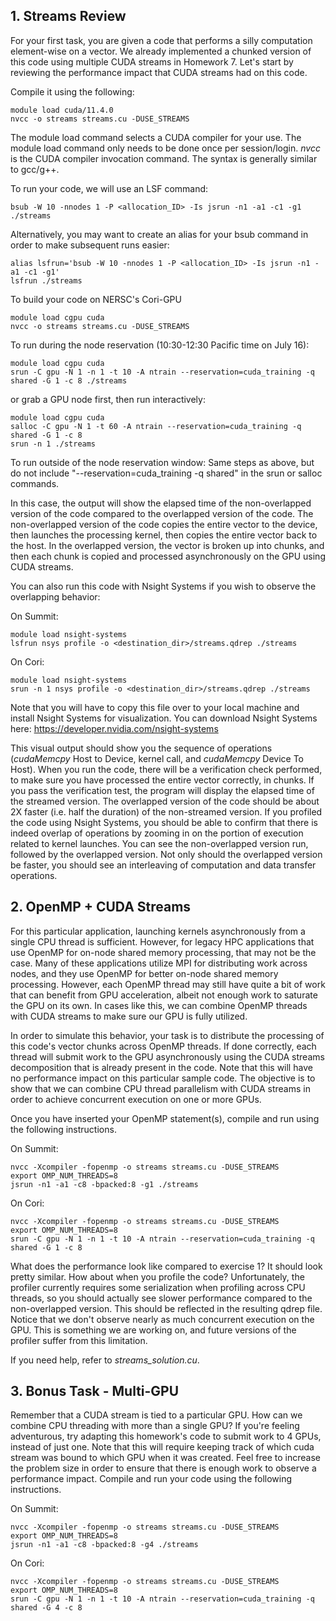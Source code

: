 ## **1. Streams Review**

For your first task, you are given a code that performs a silly computation element-wise on a vector. We already implemented a chunked version of this code using multiple CUDA streams in Homework 7. Let's start by reviewing the performance impact that CUDA streams had on this code.

Compile it using the following:

```
module load cuda/11.4.0
nvcc -o streams streams.cu -DUSE_STREAMS
```

The module load command selects a CUDA compiler for your use. The module load command only needs to be done once per session/login. *nvcc* is the CUDA compiler invocation command. The syntax is generally similar to gcc/g++.

To run your code, we will use an LSF command:

```
bsub -W 10 -nnodes 1 -P <allocation_ID> -Is jsrun -n1 -a1 -c1 -g1 ./streams
```

Alternatively, you may want to create an alias for your bsub command in order to make subsequent runs easier:

```
alias lsfrun='bsub -W 10 -nnodes 1 -P <allocation_ID> -Is jsrun -n1 -a1 -c1 -g1'
lsfrun ./streams
```

To build your code on NERSC's Cori-GPU

```
module load cgpu cuda
nvcc -o streams streams.cu -DUSE_STREAMS
```

To run during the node reservation (10:30-12:30 Pacific time on July 16):
```
module load cgpu cuda
srun -C gpu -N 1 -n 1 -t 10 -A ntrain --reservation=cuda_training -q shared -G 1 -c 8 ./streams
```

or grab a GPU node first, then run interactively:
```
module load cgpu cuda 
salloc -C gpu -N 1 -t 60 -A ntrain --reservation=cuda_training -q shared -G 1 -c 8
srun -n 1 ./streams
```

To run outside of the node reservation window:
Same steps as above, but do not include "--reservation=cuda_training -q shared" in the srun or salloc commands.

In this case, the output will show the elapsed time of the non-overlapped version of the code compared to the overlapped version of the code. The non-overlapped version of the code copies the entire vector to the device, then launches the processing kernel, then copies the entire vector back to the host. In the overlapped version, the vector is broken up into chunks, and then each chunk is copied and processed asynchronously on the GPU using CUDA streams.

You can also run this code with Nsight Systems if you wish to observe the overlapping behavior:

On Summit:
```
module load nsight-systems
lsfrun nsys profile -o <destination_dir>/streams.qdrep ./streams
```

On Cori:
```
module load nsight-systems
srun -n 1 nsys profile -o <destination_dir>/streams.qdrep ./streams
```

Note that you will have to copy this file over to your local machine and install Nsight Systems for visualization. You can download Nsight Systems here:
https://developer.nvidia.com/nsight-systems

This visual output should show you the sequence of operations (*cudaMemcpy* Host to Device, kernel call, and *cudaMemcpy* Device To Host).
When you run the code, there will be a verification check performed, to make sure you have processed the entire vector correctly, in chunks. If you pass the verification test, the program will display the elapsed time of the streamed version. The overlapped version of the code should be about 2X faster (i.e. half the duration) of the non-streamed version. If you profiled the code using Nsight Systems, you should be able to confirm that there is indeed overlap of operations by zooming in on the portion of execution related to kernel launches. You can see the non-overlapped version run, followed by the overlapped version. Not only should the overlapped version be faster, you should see an interleaving of computation and data transfer operations.

## **2. OpenMP + CUDA Streams**

For this particular application, launching kernels asynchronously from a single CPU thread is sufficient. However, for legacy HPC applications that use OpenMP for on-node shared memory processing, that may not be the case. Many of these applications utilize MPI for distributing work across nodes, and they use OpenMP for better on-node shared memory processing. However, each OpenMP thread may still have quite a bit of work that can benefit from GPU acceleration, albeit not enough work to saturate the GPU on its own. In cases like this, we can combine OpenMP threads with CUDA streams to make sure our GPU is fully utilized.

In order to simulate this behavior, your task is to distribute the processing of this code's vector chunks across OpenMP threads. If done correctly, each thread will submit work to the GPU asynchronously using the CUDA streams decomposition that is already present in the code. Note that this will have no performance impact on this particular sample code. The objective is to show that we can combine CPU thread parallelism with CUDA streams in order to achieve concurrent execution on one or more GPUs.

Once you have inserted your OpenMP statement(s), compile and run using the following instructions.

On Summit:
```
nvcc -Xcompiler -fopenmp -o streams streams.cu -DUSE_STREAMS
export OMP_NUM_THREADS=8
jsrun -n1 -a1 -c8 -bpacked:8 -g1 ./streams
```

On Cori:
```
nvcc -Xcompiler -fopenmp -o streams streams.cu -DUSE_STREAMS
export OMP_NUM_THREADS=8
srun -C gpu -N 1 -n 1 -t 10 -A ntrain --reservation=cuda_training -q shared -G 1 -c 8
```

What does the performance look like compared to exercise 1? It should look pretty similar. How about when you profile the code? Unfortunately, the profiler currently requires some serialization when profiling across CPU threads, so you should actually see slower performance compared to the non-overlapped version. This should be reflected in the resulting qdrep file. Notice that we don't observe nearly as much concurrent execution on the GPU. This is something we are working on, and future versions of the profiler suffer from this limitation.

If you need help, refer to *streams_solution.cu*.

## **3. Bonus Task - Multi-GPU**

Remember that a CUDA stream is tied to a particular GPU. How can we combine CPU threading with more than a single GPU? If you're feeling adventurous, try adapting this homework's code to submit work to 4 GPUs, instead of just one. Note that this will require keeping track of which cuda stream was bound to which GPU when it was created. Feel free to increase the problem size in order to ensure that there is enough work to observe a performance impact. Compile and run your code using the following instructions. 

On Summit:
```
nvcc -Xcompiler -fopenmp -o streams streams.cu -DUSE_STREAMS
export OMP_NUM_THREADS=8
jsrun -n1 -a1 -c8 -bpacked:8 -g4 ./streams
```

On Cori:
```
nvcc -Xcompiler -fopenmp -o streams streams.cu -DUSE_STREAMS
export OMP_NUM_THREADS=8
srun -C gpu -N 1 -n 1 -t 10 -A ntrain --reservation=cuda_training -q shared -G 4 -c 8
```
